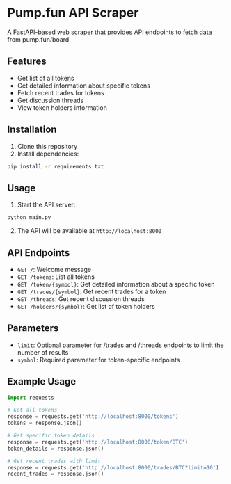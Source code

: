 # Pump.fun API Scraper

A FastAPI-based web scraper that provides API endpoints to fetch data from pump.fun/board.

## Features

- Get list of all tokens
- Get detailed information about specific tokens
- Fetch recent trades for tokens
- Get discussion threads
- View token holders information

## Installation

1. Clone this repository
2. Install dependencies:
```bash
pip install -r requirements.txt
```

## Usage

1. Start the API server:
```bash
python main.py
```

2. The API will be available at `http://localhost:8000`

## API Endpoints

- `GET /`: Welcome message
- `GET /tokens`: List all tokens
- `GET /token/{symbol}`: Get detailed information about a specific token
- `GET /trades/{symbol}`: Get recent trades for a token
- `GET /threads`: Get recent discussion threads
- `GET /holders/{symbol}`: Get list of token holders

## Parameters

- `limit`: Optional parameter for /trades and /threads endpoints to limit the number of results
- `symbol`: Required parameter for token-specific endpoints

## Example Usage

```python
import requests

# Get all tokens
response = requests.get('http://localhost:8000/tokens')
tokens = response.json()

# Get specific token details
response = requests.get('http://localhost:8000/token/BTC')
token_details = response.json()

# Get recent trades with limit
response = requests.get('http://localhost:8000/trades/BTC?limit=10')
recent_trades = response.json()
``` 